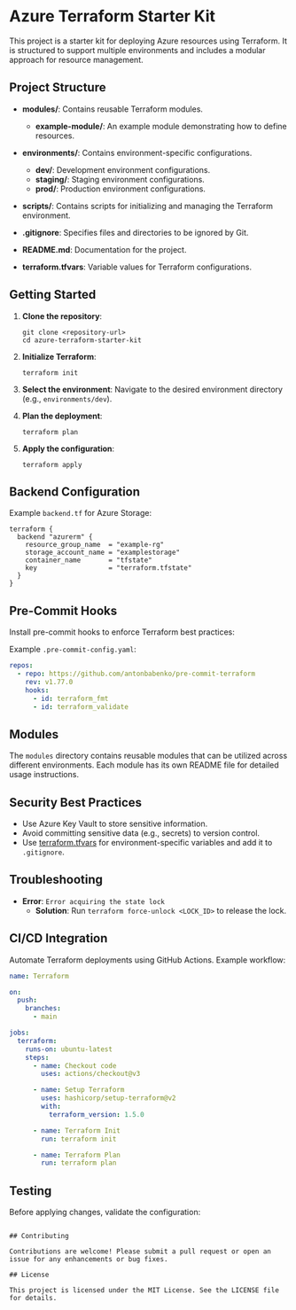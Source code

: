 # Azure Terraform Starter Kit

This project is a starter kit for deploying Azure resources using Terraform. It is structured to support multiple environments and includes a modular approach for resource management.

## Project Structure

- **modules/**: Contains reusable Terraform modules.
  - **example-module/**: An example module demonstrating how to define resources.
  
- **environments/**: Contains environment-specific configurations.
  - **dev/**: Development environment configurations.
  - **staging/**: Staging environment configurations.
  - **prod/**: Production environment configurations.
- **scripts/**: Contains scripts for initializing and managing the Terraform environment.

- **.gitignore**: Specifies files and directories to be ignored by Git.

- **README.md**: Documentation for the project.

- **terraform.tfvars**: Variable values for Terraform configurations.

## Getting Started

1. **Clone the repository**:
   ```
   git clone <repository-url>
   cd azure-terraform-starter-kit
   ```

2. **Initialize Terraform**:
   ```
   terraform init
   ```

3. **Select the environment**:
   Navigate to the desired environment directory (e.g., `environments/dev`).

4. **Plan the deployment**:
   ```
   terraform plan
   ```

5. **Apply the configuration**:
   ```
   terraform apply
   ```

## Backend Configuration

Example `backend.tf` for Azure Storage:

```hcl
terraform {
  backend "azurerm" {
    resource_group_name  = "example-rg"
    storage_account_name = "examplestorage"
    container_name       = "tfstate"
    key                  = "terraform.tfstate"
  }
}
```

## Pre-Commit Hooks

Install pre-commit hooks to enforce Terraform best practices:

Example `.pre-commit-config.yaml`:
```yaml
repos:
  - repo: https://github.com/antonbabenko/pre-commit-terraform
    rev: v1.77.0
    hooks:
      - id: terraform_fmt
      - id: terraform_validate
```

## Modules

The `modules` directory contains reusable modules that can be utilized across different environments. Each module has its own README file for detailed usage instructions.

## Security Best Practices

- Use Azure Key Vault to store sensitive information.
- Avoid committing sensitive data (e.g., secrets) to version control.
- Use [terraform.tfvars](http://_vscodecontentref_/2) for environment-specific variables and add it to `.gitignore`.

## Troubleshooting

- **Error**: `Error acquiring the state lock`
  - **Solution**: Run `terraform force-unlock <LOCK_ID>` to release the lock.

## CI/CD Integration

Automate Terraform deployments using GitHub Actions. Example workflow:

```yaml
name: Terraform

on:
  push:
    branches:
      - main

jobs:
  terraform:
    runs-on: ubuntu-latest
    steps:
      - name: Checkout code
        uses: actions/checkout@v3

      - name: Setup Terraform
        uses: hashicorp/setup-terraform@v2
        with:
          terraform_version: 1.5.0

      - name: Terraform Init
        run: terraform init

      - name: Terraform Plan
        run: terraform plan
```

## Testing

Before applying changes, validate the configuration:
```

## Contributing

Contributions are welcome! Please submit a pull request or open an issue for any enhancements or bug fixes.

## License

This project is licensed under the MIT License. See the LICENSE file for details.